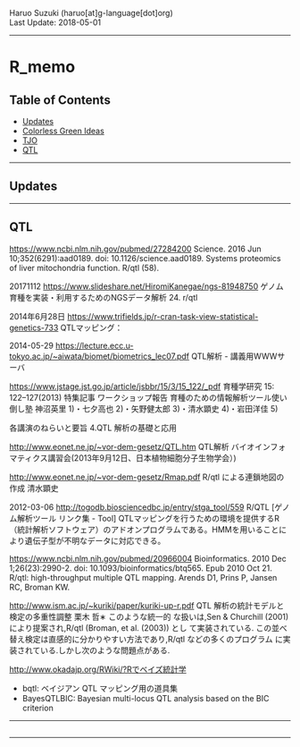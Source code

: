 Haruo Suzuki (haruo[at]g-language[dot]org)  
Last Update: 2018-05-01

----------

# R_memo

## Table of Contents
- [Updates](#updates)
- [Colorless Green Ideas]()
- [TJO]()
- [QTL](#qtl)

----------

## Updates

----------

## QTL

https://www.ncbi.nlm.nih.gov/pubmed/27284200
Science. 2016 Jun 10;352(6291):aad0189. doi: 10.1126/science.aad0189.
Systems proteomics of liver mitochondria function.
R/qtl (58). 

20171112
https://www.slideshare.net/HiromiKanegae/ngs-81948750
ゲノム育種を実装・利用するためのNGSデータ解析
24. r/qtl

2014年6月28日
https://www.trifields.jp/r-cran-task-view-statistical-genetics-733
QTLマッピング：

2014-05-29
https://lecture.ecc.u-tokyo.ac.jp/~aiwata/biomet/biometrics_lec07.pdf
QTL解析 - 講義用WWWサーバ

https://www.jstage.jst.go.jp/article/jsbbr/15/3/15_122/_pdf
育種学研究 15: 122–127(2013)
特集記事 ワークショップ報告
育種のための情報解析ツール使い倒し塾
神沼英里 1)・七夕高也 2)・矢野健太郎 3)・清水顕史 4)・岩田洋佳 5)

各講演のねらいと要旨
4.QTL 解析の基礎と応用

http://www.eonet.ne.jp/~vor-dem-gesetz/QTL.htm
QTL解析
バイオインフォマティクス講習会(2013年9月12日、日本植物細胞分子生物学会）)

http://www.eonet.ne.jp/~vor-dem-gesetz/Rmap.pdf
R/qtl による連鎖地図の作成
清水顕史

2012-03-06
http://togodb.biosciencedbc.jp/entry/stga_tool/559
R/QTL [ゲノム解析ツール リンク集 - Tool]
QTLマッピングを行うための環境を提供するR（統計解析ソフトウェア）のアドオンプログラムである。HMMを用いることにより遺伝子型が不明なデータに対応できる。

https://www.ncbi.nlm.nih.gov/pubmed/20966004
Bioinformatics. 2010 Dec 1;26(23):2990-2. doi: 10.1093/bioinformatics/btq565. Epub 2010 Oct 21.
R/qtl: high-throughput multiple QTL mapping.
Arends D1, Prins P, Jansen RC, Broman KW.

http://www.ism.ac.jp/~kuriki/paper/kuriki-up-r.pdf
QTL 解析の統計モデルと検定の多重性調整
栗木 哲∗
このような統一的 な扱いは,Sen & Churchill (2001) により提案され,R/qtl (Broman, et al. (2003)) とし て実装されている.
この並べ替え検定は直感的に分かりやすい方法であり,R/qtl などの多くのプログラム に実装されている.しかし次のような問題点がある.

http://www.okadajp.org/RWiki/?Rでベイズ統計学
- bqtl: ベイジアン QTL マッピング用の道具集
- BayesQTLBIC: Bayesian multi-locus QTL analysis based on the BIC criterion

----------

## 

----------

